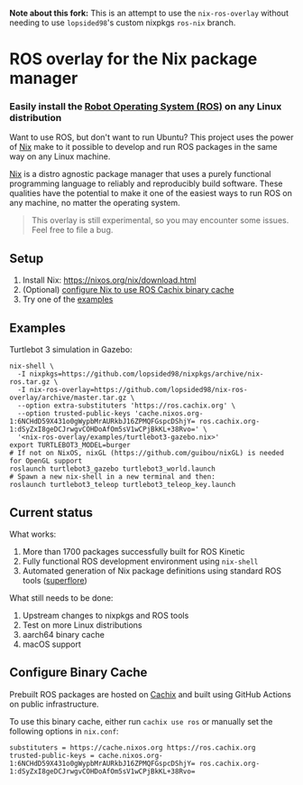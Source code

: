 **Note about this fork:** This is an attempt to use the `nix-ros-overlay` without needing to use `lopsided98`'s custom nixpkgs `ros-nix` branch.

# ROS overlay for the Nix package manager

### Easily install the [Robot Operating System (ROS)](http://www.ros.org/) on any Linux distribution

Want to use ROS, but don't want to run Ubuntu? This project uses the power of [Nix](https://nixos.org/nix/) make to it possible to develop and run ROS packages in the same way on any Linux machine.

[Nix](https://nixos.org/nix/) is a distro agnostic package manager that uses a purely functional programming language to reliably and reproducibly build software. These qualities have the potential to make it one of the easiest ways to run ROS on any machine, no matter the operating system.

> This overlay is still experimental, so you may encounter some issues. Feel free to file a bug.

## Setup

1. Install Nix: https://nixos.org/nix/download.html
2. (Optional) [configure Nix to use ROS Cachix binary cache](#configure-binary-cache)
3. Try one of the [examples](#examples)

## Examples

Turtlebot 3 simulation in Gazebo:
```
nix-shell \
  -I nixpkgs=https://github.com/lopsided98/nixpkgs/archive/nix-ros.tar.gz \
  -I nix-ros-overlay=https://github.com/lopsided98/nix-ros-overlay/archive/master.tar.gz \
  --option extra-substituters 'https://ros.cachix.org' \
  --option trusted-public-keys 'cache.nixos.org-1:6NCHdD59X431o0gWypbMrAURkbJ16ZPMQFGspcDShjY= ros.cachix.org-1:dSyZxI8geDCJrwgvCOHDoAfOm5sV1wCPjBkKL+38Rvo=' \
  '<nix-ros-overlay/examples/turtlebot3-gazebo.nix>'
export TURTLEBOT3_MODEL=burger
# If not on NixOS, nixGL (https://github.com/guibou/nixGL) is needed for OpenGL support
roslaunch turtlebot3_gazebo turtlebot3_world.launch
# Spawn a new nix-shell in a new terminal and then:
roslaunch turtlebot3_teleop turtlebot3_teleop_key.launch
```

## Current status

What works:
1. More than 1700 packages successfully built for ROS Kinetic
2. Fully functional ROS development environment using `nix-shell`
3. Automated generation of Nix package definitions using standard ROS tools ([superflore](https://github.com/lopsided98/superflore))

What still needs to be done:
1. Upstream changes to nixpkgs and ROS tools
2. Test on more Linux distributions
3. aarch64 binary cache
4. macOS support

## Configure Binary Cache

Prebuilt ROS packages are hosted on [Cachix](https://ros.cachix.org) and built using GitHub Actions on public infrastructure.

To use this binary cache, either run `cachix use ros` or manually set the following options in `nix.conf`:
```
substituters = https://cache.nixos.org https://ros.cachix.org
trusted-public-keys = cache.nixos.org-1:6NCHdD59X431o0gWypbMrAURkbJ16ZPMQFGspcDShjY= ros.cachix.org-1:dSyZxI8geDCJrwgvCOHDoAfOm5sV1wCPjBkKL+38Rvo=
```
